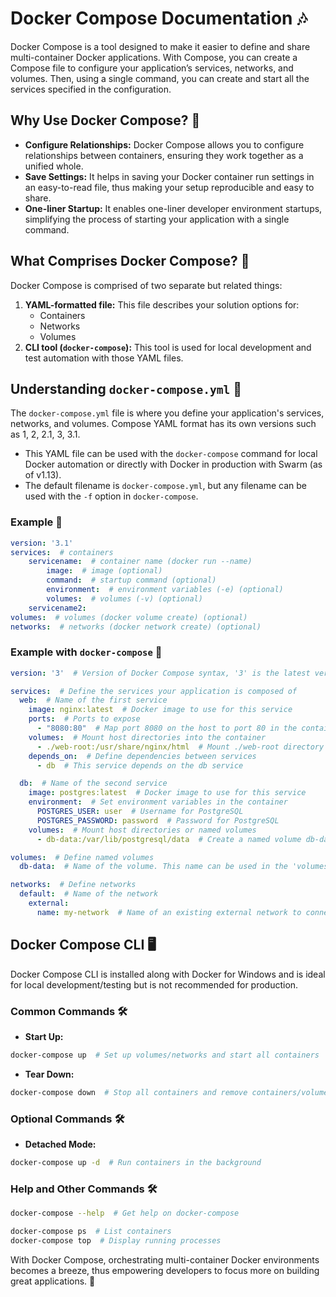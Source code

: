 # Docker Compose Documentation 🎶

Docker Compose is a tool designed to make it easier to define and share multi-container Docker applications. With Compose, you can create a Compose file to configure your application’s services, networks, and volumes. Then, using a single command, you can create and start all the services specified in the configuration.

## Why Use Docker Compose? 🤔
- **Configure Relationships:** Docker Compose allows you to configure relationships between containers, ensuring they work together as a unified whole.
- **Save Settings:** It helps in saving your Docker container run settings in an easy-to-read file, thus making your setup reproducible and easy to share.
- **One-liner Startup:** It enables one-liner developer environment startups, simplifying the process of starting your application with a single command.

## What Comprises Docker Compose? 🧩
Docker Compose is comprised of two separate but related things:
1. **YAML-formatted file:** This file describes your solution options for:
    - Containers
    - Networks
    - Volumes
2. **CLI tool (`docker-compose`):** This tool is used for local development and test automation with those YAML files.

## Understanding `docker-compose.yml` 📄
The `docker-compose.yml` file is where you define your application's services, networks, and volumes. Compose YAML format has its own versions such as 1, 2, 2.1, 3, 3.1.

- This YAML file can be used with the `docker-compose` command for local Docker automation or directly with Docker in production with Swarm (as of v1.13).
- The default filename is `docker-compose.yml`, but any filename can be used with the `-f` option in `docker-compose`.

### Example 📖
```yaml
version: '3.1'
services:  # containers
    servicename:  # container name (docker run --name)
        image:  # image (optional)
        command:  # startup command (optional)
        environment:  # environment variables (-e) (optional)
        volumes:  # volumes (-v) (optional)
    servicename2:
volumes:  # volumes (docker volume create) (optional)
networks:  # networks (docker network create) (optional)
```

### Example with `docker-compose` 📖
```yaml
version: '3'  # Version of Docker Compose syntax, '3' is the latest version as of now

services:  # Define the services your application is composed of
  web:  # Name of the first service
    image: nginx:latest  # Docker image to use for this service
    ports:  # Ports to expose
      - "8080:80"  # Map port 8080 on the host to port 80 in the container
    volumes:  # Mount host directories into the container
      - ./web-root:/usr/share/nginx/html  # Mount ./web-root directory to /usr/share/nginx/html in the container
    depends_on:  # Define dependencies between services
      - db  # This service depends on the db service

  db:  # Name of the second service
    image: postgres:latest  # Docker image to use for this service
    environment:  # Set environment variables in the container
      POSTGRES_USER: user  # Username for PostgreSQL
      POSTGRES_PASSWORD: password  # Password for PostgreSQL
    volumes:  # Mount host directories or named volumes
      - db-data:/var/lib/postgresql/data  # Create a named volume db-data to persist data

volumes:  # Define named volumes
  db-data:  # Name of the volume. This name can be used in the 'volumes' section of services

networks:  # Define networks
  default:  # Name of the network
    external: 
      name: my-network  # Name of an existing external network to connect to
```

## Docker Compose CLI 🖥️
Docker Compose CLI is installed along with Docker for Windows and is ideal for local development/testing but is not recommended for production.

### Common Commands 🛠️
- **Start Up:**
```bash
docker-compose up  # Set up volumes/networks and start all containers
```
- **Tear Down:**
```bash
docker-compose down  # Stop all containers and remove containers/volumes/networks
```

### Optional Commands 🛠️
- **Detached Mode:**
```bash
docker-compose up -d  # Run containers in the background
```

### Help and Other Commands 🛠️
```bash
docker-compose --help  # Get help on docker-compose

docker-compose ps  # List containers
docker-compose top  # Display running processes
```

With Docker Compose, orchestrating multi-container Docker environments becomes a breeze, thus empowering developers to focus more on building great applications. 🚀